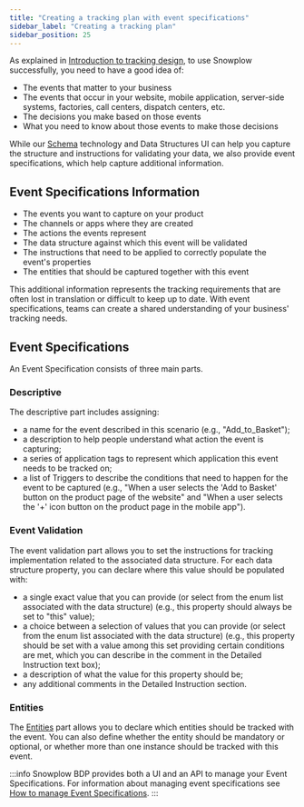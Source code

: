 ```yaml
---
title: "Creating a tracking plan with event specifications"
sidebar_label: "Creating a tracking plan"
sidebar_position: 25
---
```


As explained in [Introduction to tracking design](/docs/understanding-tracking-design/introduction-to-tracking-design/index.md), to use Snowplow successfully, you need to have a good idea of:
- The events that matter to your business
- The events that occur in your website, mobile application, server-side systems, factories, call centers, dispatch centers, etc.
- The decisions you make based on those events
- What you need to know about those events to make those decisions

While our [Schema](/docs/understanding-your-pipeline/schemas/index.md) technology and Data Structures UI can help you capture the structure and instructions for validating your data, we also provide event specifications, which help capture additional information.

## Event Specifications Information

- The events you want to capture on your product
- The channels or apps where they are created
- The actions the events represent
- The data structure against which this event will be validated
- The instructions that need to be applied to correctly populate the event's properties
- The entities that should be captured together with this event

This additional information represents the tracking requirements that are often lost in translation or difficult to keep up to date. With event specifications, teams can create a shared understanding of your business' tracking needs.

## Event Specifications

An Event Specification consists of three main parts.

### Descriptive

The descriptive part includes assigning:

- a name for the event described in this scenario (e.g., "Add_to_Basket");
- a description to help people understand what action the event is capturing;
- a series of application tags to represent which application this event needs to be tracked on;
- a list of Triggers to describe the conditions that need to happen for the event to be captured (e.g., "When a user selects the 'Add to Basket' button on the product page of the website" and "When a user selects the '+' icon button on the product page in the mobile app").

### Event Validation

The event validation part allows you to set the instructions for tracking implementation related to the associated data structure. For each data structure property, you can declare where this value should be populated with:

- a single exact value that you can provide (or select from the enum list associated with the data structure) (e.g., this property should always be set to "this" value);
- a choice between a selection of values that you can provide (or select from the enum list associated with the data structure) (e.g., this property should be set with a value among this set providing certain conditions are met, which you can describe in the comment in the Detailed Instruction text box);
- a description of what the value for this property should be;
- any additional comments in the Detailed Instruction section.

### Entities

The [Entities](/docs/understanding-your-pipeline/entities/index.md) part allows you to declare which entities should be tracked with the event. You can also define whether the entity should be mandatory or optional, or whether more than one instance should be tracked with this event.

:::info
Snowplow BDP provides both a UI and an API to manage your Event Specifications. For information about managing event specifications see [How to manage Event Specifications](/docs/understanding-tracking-design/managing-event-specifications/index.md).
:::